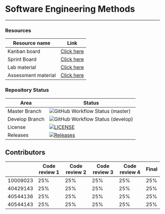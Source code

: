 # Software Engineering Methods

---
### Resources
| Resource name      |                                                 Link                                                  |
|--------------------|:-----------------------------------------------------------------------------------------------------:|
| Kanban board       |   <a href="https://zube.io/napier-258/world-population-system/w/workspace-1/kanban">Click here</a>    |
| Sprint Board       | <a href="https://zube.io/napier-258/world-population-system/w/workspace-1/sprintboard">Click here</a> |
| Lab material       |            <a href="https://github.com/Kevin-Sim/SET08103/tree/master/labs">Click here</a>            |
| Assessment material |         <a href="https://github.com/Kevin-Sim/SET08103/tree/master/assessment">Click here</a>         | 


### Repository Status
| Area          | Status                                                                                                                                  |
|---------------|-----------------------------------------------------------------------------------------------------------------------------------------|
| Master Branch | ![GitHub Workflow Status (master)](https://img.shields.io/github/actions/workflow/status/tomgus1/sem/main.yml?branch=master)            |
| Develop Branch | ![GitHub Workflow Status (develop)](https://img.shields.io/github/actions/workflow/status/tomgus1/sem/main.yml?branch=develop)          |
| License       | [![LICENSE](https://img.shields.io/github/license/tomgus1/sem.svg?style=flat-square)](https://github.com/tomgus1/sem/blob/master/LICENSE) |
| Releases      | [![Releases](https://img.shields.io/github/release/tomgus1/sem/all.svg?style=flat-square)](https://github.com/tomgus1/sem/releases)     |


## Contributors 

|                   | Code review 1 | Code review 2 | Code review 3 | Code review 4 | Final |
|-------------------|---------------|---------------|---------------|---------------|-------|
| 10009023 | 25%           | 25%           | 25%           | 25%           | 25%   |
| 40429143     | 25%           | 25%           | 25%           | 25%           | 25%   |
| 40544136         | 25%           | 25%           | 25%           | 25%           | 25%   |
| 40544143       | 25%           | 25%           | 25%           | 25%           | 25%   |
